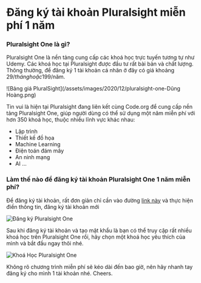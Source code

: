 # Đăng ký tài khoản Pluralsight miễn phí 1 năm


### Pluralsight One là gì?

Pluralsight One là nền tảng cung cấp các khoá học trực tuyến tương tự như Udemy. Các khoá học tại Pluralsight được đầu tư rất bài bản và chất lượng. Thông thường, để đăng ký 1 tài khoản cá nhân ở đây có giá khoảng 29$/tháng hoặc 199$/năm. 

![Bảng giá PluralSight](/assets/images/2020/12/pluralsight-one-Dũng Hoàng.png)

Tin vui là hiện tại Pluralsight đang liên kết cùng Code.org để cung cấp nền tảng Pluralsight One, giúp người dùng có thể sử dụng một năm miễn phí với hơn 350 khoá học, thuộc nhiều lĩnh vực khác nhau:

* Lập trình
* Thiết kế đồ họa
* Machine Learning
* Điện toán đám mây
* An ninh mạng
* AI
...

### Làm thế nào để đăng ký tài khoản Pluralsight One 1 năm miễn phí?

Để đăng ký tài khoản, rất đơn giản chỉ cần vào đường [link này](https://www.pluralsightone.org/product/education/code-org-redemption-3m) và thực hiện điền thông tin, đăng ký tài khoản mới

![Đăng ký Pluralsight One](/assets/images/2020/12/dang-ky-pluralsight-one.png)


Sau khi đăng ký tài khoản và tạo mật khẩu là bạn có thể truy cập rất nhiều  khoá học trên Pluralsight One rồi, hãy chọn một khoá học yêu thích của mình và bắt đầu ngay thôi nhé.

![Khoá Học Pluralsight One](/assets/images/2020/12/khoa-hoc-pluralsight-one.png)

Không rõ chương trình miễn phí sẽ kéo dài đến bao giờ, nên hãy nhanh tay đăng ký cho mình 1 tài khoản nhé. Cheers.


